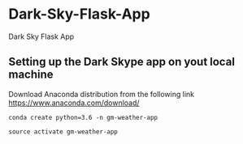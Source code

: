 # Dark-Sky-Flask-App
Dark Sky Flask App

## Setting up the Dark Skype app on yout local machine
Download Anaconda distribution from the following link https://www.anaconda.com/download/

```
conda create python=3.6 -n gm-weather-app
```
```
source activate gm-weather-app
```